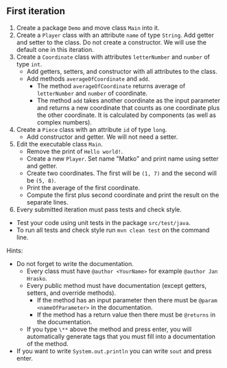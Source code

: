 ## First iteration

1. Create a package `Demo` and move class `Main` into it.
2. Create a `Player` class with an attribute `name` of type `String`. Add getter and setter to the class.
   Do not create a constructor. We will use the default one in this iteration.
3. Create a `Coordinate` class with attributes `letterNumber` and `number` of type `int`.
    - Add getters, setters, and constructor with all attributes to the class.
    - Add methods `averageOfCoordinate` and `add`.
        - The method `averageOfCoordinate` returns average of `letterNumber` and `number` of coordinate.
        - The method `add` takes another coordinate as the input parameter and
          returns a new coordinate that counts as one coordinate plus the other coordinate.
          It is calculated by components (as well as complex numbers).
4. Create a `Piece` class with an attribute `id` of type `long`.
    - Add constructor and getter. We will not need a setter.
5. Edit the executable class `Main`.
    - Remove the print of `Hello world!`.
    - Create a new `Player`. Set name "Matko" and print name using setter and getter.
    - Create two coordinates. The first will be `(1, 7)` and the second will be `(5, 8)`.
    - Print the average of the first coordinate.
    - Compute the first plus second coordinate and print the result on the separate lines.
6. Every submitted iteration must pass tests and check style.
- Test your code using unit tests in the package `src/test/java`.
- To run all tests and check style run `mvn clean test` on the command line.

Hints:
- Do not forget to write the documentation.
    - Every class must have `@author <YourName>` for example `@author Jan Hrasko`.
    - Every public method must have documentation (except getters, setters, and override methods).
        - If the method has an input parameter then there must be `@param <nameOfParameter>` in the documentation.
        - If the method has a return value then there must be `@returns` in the documentation.
    - If you type `\**` above the method and press enter, you will automatically generate tags that
      you must fill into a documentation of the method.
- If you want to write `System.out.println` you can write `sout` and press enter.

